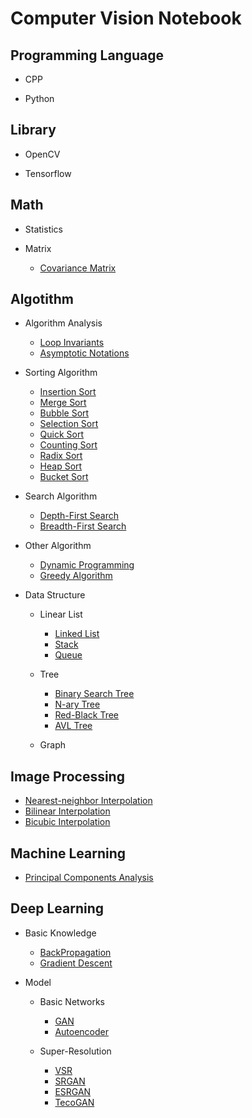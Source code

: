# Computer Vision Notebook

## Programming Language

- CPP

- Python

## Library

- OpenCV

- Tensorflow

## Math

- Statistics

- Matrix

  - [Covariance Matrix](./Math/Matrix/CovarianceMatrix.md)

## Algotithm

- Algorithm Analysis

  - [Loop Invariants](./Algorithm/AlgorithmAnalysis/LoopInvariants.md)
  - [Asymptotic Notations](./Algorithm/AlgorithmAnalysis/AsymptoticNotations.md)

- Sorting Algorithm

  - [Insertion Sort](./Algorithm/SortingAlgorithm/InsertionSort.md)
  - [Merge Sort](./Algorithm/SortingAlgorithm/MergeSort.md)
  - [Bubble Sort](./Algorithm/SortingAlgorithm/BubbleSort.md)
  - [Selection Sort](./Algorithm/SortingAlgorithm/SelectionSort.md)
  - [Quick Sort](./Algorithm/SortingAlgorithm/QuickSort.md)
  - [Counting Sort](./Algorithm/SortingAlgorithm/CountingSort.md)
  - [Radix Sort](./Algorithm/SortingAlgorithm/RadixSort.md)
  - [Heap Sort](./Algorithm/SortingAlgorithm/HeapSort.md)
  - [Bucket Sort](./Algorithm/SortingAlgorithm/BucketSort.md)

- Search Algorithm

  - [Depth-First Search](./Algorithm/SearchAlgorithm/DepthFirstSearch.md)
  - [Breadth-First Search](./Algorithm/SearchAlgorithm/BreadthFirstSearch.md)

- Other Algorithm
  
  - [Dynamic Programming](./Algorithm/OtherAlgorithm/DynamicProgramming.md)
  - [Greedy Algorithm](./Algorithm/OtherAlgorithm/GreedyAlgorithm.md)

- Data Structure
  
  - Linear List

    - [Linked List](./Algorithm/DataStructure/LinkedList.md)
    - [Stack](./Algorithm/DataStructure/Stack.md)
    - [Queue](./Algorithm/DataStructure/Queue.md)

  - Tree

    - [Binary Search Tree](./Algorithm/DataStructure/BinarySearchTree.md)
    - [N-ary Tree](./Algorithm/DataStructure/NaryTree.md)
    - [Red-Black Tree](./Algorithm/DataStructure/RedBlackTree.md)
    - [AVL Tree](./Algorithm/DataStructure/AVLTree.md)

  - Graph

## Image Processing

- [Nearest-neighbor Interpolation](./ImageProcessing/NearestNeighborInterpolation.md)
- [Bilinear Interpolation](./ImageProcessing/BilinearInterpolation.md)
- [Bicubic Interpolation](./ImageProcessing/BicubicInterpolation.md)

## Machine Learning

- [Principal Components Analysis](./MachineLearning/PrincipalComponentsAnalysis.md)

## Deep Learning

- Basic Knowledge

  - [BackPropagation](./DeepLearning/BasicKnowledge/BackPropagation.md)
  - [Gradient Descent](./DeepLearning/BasicKnowledge/GradientDescent.md)

- Model

  - Basic Networks

    - [GAN](./DeepLearning/Model/GAN.md)
    - [Autoencoder](./DeepLearning/Model/Autoencoder.md)

  - Super-Resolution

    - [VSR](./DeepLearning/Model/VSR.md)
    - [SRGAN](./DeepLearning/Model/SRGAN.md)
    - [ESRGAN](./DeepLearning/Model/ESRGAN.md)
    - [TecoGAN](./DeepLearning/Model/TecoGAN.md)
